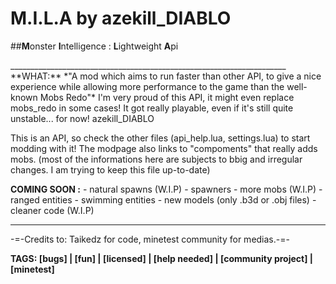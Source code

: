 # M.I.L.A by azekill_DIABLO 
##**M**onster **I**ntelligence : **L**ightweight **A**pi

<screenshot>
_____________________________________________________________________
**WHAT:**
*"A mod which aims to run faster than other API, to give a nice experience 
while allowing more performance to the game than the well-known Mobs Redo"* 
I'm very proud of this API, it might even replace mobs_redo in some cases! 
It got really playable, even if it's still quite unstable... for now! azekill_DIABLO

This is an API, so check the other files (api_help.lua, settings.lua) to start modding with it!
The modpage also links to "compoments" that really adds mobs. (most of the informations
here are subjects to bbig and irregular changes. I am trying to keep this file up-to-date)

**COMING SOON :**
	- natural spawns (W.I.P)
	- spawners
	- more mobs (W.I.P)
	- ranged entities
	- swimming entities
	- new models (only .b3d or .obj files)
	- cleaner code (W.I.P)
_____________________________________________________________________

-=-Credits to: Taikedz for code, minetest community for medias.-=-

**TAGS: [bugs] | [fun] | [licensed] | [help needed] | [community project] | [minetest]**
